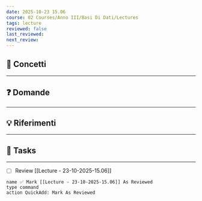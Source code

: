 ```yaml
---
date: 2025-10-23 15.06
course: 02 Courses/Anno III/Basi Di Dati/Lectures
tags: lecture
reviewed: false
last_reviewed:
next_review:
---
```

## 🧠 Concetti
---

## ❓ Domande
---

## 💡 Riferimenti
---

## 🧩 Tasks
---
+ [ ] Review [[Lecture - 23-10-2025-15.06]]

```button 
name ✅ Mark [[Lecture - 23-10-2025-15.06]] As Reviewed 
type command 
action QuickAdd: Mark As Reviewed
```
